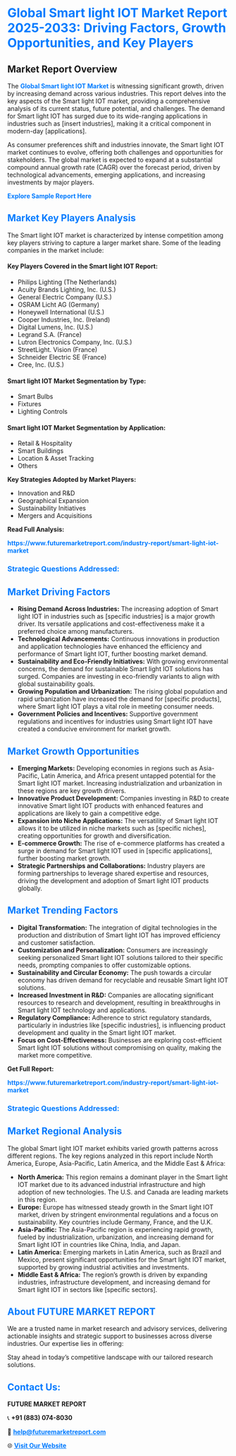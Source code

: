 <h1 style="color: #007BFF;">Global Smart light IOT Market Report 2025-2033: Driving Factors, Growth Opportunities, and Key Players</h1>

<section id="overview">
<h2>Market Report Overview</h2>
<p>The <a href="https://www.futuremarketreport.com/industry-report/smart-light-iot-market" style="color: #007BFF; text-decoration: none;"><strong>Global Smart light IOT Market</strong></a> is witnessing significant growth, driven by increasing demand across various industries. This report delves into the key aspects of the Smart light IOT market, providing a comprehensive analysis of its current status, future potential, and challenges. The demand for Smart light IOT has surged due to its wide-ranging applications in industries such as [insert industries], making it a critical component in modern-day [applications].</p>
<p>As consumer preferences shift and industries innovate, the Smart light IOT market continues to evolve, offering both challenges and opportunities for stakeholders. The global market is expected to expand at a substantial compound annual growth rate (CAGR) over the forecast period, driven by technological advancements, emerging applications, and increasing investments by major players.</p>
</section>

<section id="overview">
<p><a href="https://www.futuremarketreport.com/request-sample/reportId=110056" style="color: #007BFF; text-decoration: none;"><strong>Explore Sample Report Here</strong></a></p>
</section>

<section id="key-players">
<h2 style="color: #007BFF;">Market Key Players Analysis</h2>
<p>The Smart light IOT market is characterized by intense competition among key players striving to capture a larger market share. Some of the leading companies in the market include:</p>
<h4>Key Players Covered in the Smart light IOT Report:</h4>
<ul><li>Philips Lighting (The Netherlands)</li><li>Acuity Brands Lighting, Inc. (U.S.)</li><li>General Electric Company (U.S.)</li><li>OSRAM Licht AG (Germany)</li><li>Honeywell International (U.S.)</li><li>Cooper Industries, Inc. (Ireland)</li><li>Digital Lumens, Inc. (U.S.)</li><li>Legrand S.A. (France)</li><li>Lutron Electronics Company, Inc. (U.S.)</li><li>StreetLight. Vision (France)</li><li>Schneider Electric SE (France)</li><li>Cree, Inc. (U.S.)</li></ul>
<h4>Smart light IOT Market Segmentation by Type:</h4>
<ul><li>Smart Bulbs</li><li>Fixtures</li><li>Lighting Controls</li></ul>

<h4>Smart light IOT Market Segmentation by Application:</h4>
<ul><li>Retail &amp; Hospitality</li><li>Smart Buildings</li><li>Location &amp; Asset Tracking</li><li>Others</li></ul>
<p><strong>Key Strategies Adopted by Market Players:</strong></p>
<ul>
<li>Innovation and R&D</li>
<li>Geographical Expansion</li>
<li>Sustainability Initiatives</li>
<li>Mergers and Acquisitions</li>
</ul>
</section>

<section>
<p><strong>Read Full Analysis: </strong></p><a href="https://www.futuremarketreport.com/industry-report/smart-light-iot-market" style="color: #007BFF; text-decoration: none;"><strong>https://www.futuremarketreport.com/industry-report/smart-light-iot-market</strong></a>
<h3 style="color: #007BFF;">Strategic Questions Addressed:</h3>
</section>

<section id="driving-factors">
<h2 style="color: #007BFF;">Market Driving Factors</h2>
<ul>
<li><strong>Rising Demand Across Industries:</strong> The increasing adoption of Smart light IOT in industries such as [specific industries] is a major growth driver. Its versatile applications and cost-effectiveness make it a preferred choice among manufacturers.</li>
<li><strong>Technological Advancements:</strong> Continuous innovations in production and application technologies have enhanced the efficiency and performance of Smart light IOT, further boosting market demand.</li>
<li><strong>Sustainability and Eco-Friendly Initiatives:</strong> With growing environmental concerns, the demand for sustainable Smart light IOT solutions has surged. Companies are investing in eco-friendly variants to align with global sustainability goals.</li>
<li><strong>Growing Population and Urbanization:</strong> The rising global population and rapid urbanization have increased the demand for [specific products], where Smart light IOT plays a vital role in meeting consumer needs.</li>
<li><strong>Government Policies and Incentives:</strong> Supportive government regulations and incentives for industries using Smart light IOT have created a conducive environment for market growth.</li>
</ul>
</section>

<section id="growth-opportunities">
<h2 style="color: #007BFF;">Market Growth Opportunities</h2>
<ul>
<li><strong>Emerging Markets:</strong> Developing economies in regions such as Asia-Pacific, Latin America, and Africa present untapped potential for the Smart light IOT market. Increasing industrialization and urbanization in these regions are key growth drivers.</li>
<li><strong>Innovative Product Development:</strong> Companies investing in R&D to create innovative Smart light IOT products with enhanced features and applications are likely to gain a competitive edge.</li>
<li><strong>Expansion into Niche Applications:</strong> The versatility of Smart light IOT allows it to be utilized in niche markets such as [specific niches], creating opportunities for growth and diversification.</li>
<li><strong>E-commerce Growth:</strong> The rise of e-commerce platforms has created a surge in demand for Smart light IOT used in [specific applications], further boosting market growth.</li>
<li><strong>Strategic Partnerships and Collaborations:</strong> Industry players are forming partnerships to leverage shared expertise and resources, driving the development and adoption of Smart light IOT products globally.</li>
</ul>
</section>

<section id="trending-factors">
<h2 style="color: #007BFF;">Market Trending Factors</h2>
<ul>
<li><strong>Digital Transformation:</strong> The integration of digital technologies in the production and distribution of Smart light IOT has improved efficiency and customer satisfaction.</li>
<li><strong>Customization and Personalization:</strong> Consumers are increasingly seeking personalized Smart light IOT solutions tailored to their specific needs, prompting companies to offer customizable options.</li>
<li><strong>Sustainability and Circular Economy:</strong> The push towards a circular economy has driven demand for recyclable and reusable Smart light IOT solutions.</li>
<li><strong>Increased Investment in R&D:</strong> Companies are allocating significant resources to research and development, resulting in breakthroughs in Smart light IOT technology and applications.</li>
<li><strong>Regulatory Compliance:</strong> Adherence to strict regulatory standards, particularly in industries like [specific industries], is influencing product development and quality in the Smart light IOT market.</li>
<li><strong>Focus on Cost-Effectiveness:</strong> Businesses are exploring cost-efficient Smart light IOT solutions without compromising on quality, making the market more competitive.</li>
</ul>
</section>

<section>
<p><strong>Get Full Report: </strong></p><a href="https://www.futuremarketreport.com/industry-report/smart-light-iot-market" style="color: #007BFF; text-decoration: none;"><strong>https://www.futuremarketreport.com/industry-report/smart-light-iot-market</strong></a>
<h3 style="color: #007BFF;">Strategic Questions Addressed:</h3>
</section>


<section id="regional-analysis">
<h2 style="color: #007BFF;">Market Regional Analysis</h2>
<p>The global Smart light IOT market exhibits varied growth patterns across different regions. The key regions analyzed in this report include North America, Europe, Asia-Pacific, Latin America, and the Middle East & Africa:</p>
<ul>
<li><strong>North America:</strong> This region remains a dominant player in the Smart light IOT market due to its advanced industrial infrastructure and high adoption of new technologies. The U.S. and Canada are leading markets in this region.</li>
<li><strong>Europe:</strong> Europe has witnessed steady growth in the Smart light IOT market, driven by stringent environmental regulations and a focus on sustainability. Key countries include Germany, France, and the U.K.</li>
<li><strong>Asia-Pacific:</strong> The Asia-Pacific region is experiencing rapid growth, fueled by industrialization, urbanization, and increasing demand for Smart light IOT in countries like China, India, and Japan.</li>
<li><strong>Latin America:</strong> Emerging markets in Latin America, such as Brazil and Mexico, present significant opportunities for the Smart light IOT market, supported by growing industrial activities and investments.</li>
<li><strong>Middle East & Africa:</strong> The region’s growth is driven by expanding industries, infrastructure development, and increasing demand for Smart light IOT in sectors like [specific sectors].</li>
</ul>
</section>

<footer>
<h2 style="color: #007BFF;">About FUTURE MARKET REPORT</h2>
<p>We are a trusted name in market research and advisory services, delivering actionable insights and strategic support to businesses across diverse industries. Our expertise lies in offering:</p>

<p>Stay ahead in today’s competitive landscape with our tailored research solutions.</p>

<h2 style="color: #007BFF;">Contact Us:</h2>
<p><strong>FUTURE MARKET REPORT</strong></p>
<p>📞 <strong>+91 (883) 074-8030</strong></p>
<p>📧 <strong><a href="mailto:help@futuremarketreport.com" style="color: #007BFF;">help@futuremarketreport.com</a></strong></p>
<p>🌐 <strong><a href="https://www.futuremarketreport.com/" style="color: #007BFF;">Visit Our Website</a></strong></p>
</footer>